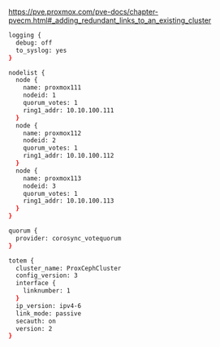 https://pve.proxmox.com/pve-docs/chapter-pvecm.html#_adding_redundant_links_to_an_existing_cluster
```Bash
logging {
  debug: off
  to_syslog: yes
}

nodelist {
  node {
    name: proxmox111
    nodeid: 1
    quorum_votes: 1
    ring1_addr: 10.10.100.111
  }
  node {
    name: proxmox112
    nodeid: 2
    quorum_votes: 1
    ring1_addr: 10.10.100.112
  }
  node {
    name: proxmox113
    nodeid: 3
    quorum_votes: 1
    ring1_addr: 10.10.100.113
  }
}

quorum {
  provider: corosync_votequorum
}

totem {
  cluster_name: ProxCephCluster
  config_version: 3
  interface {
    linknumber: 1
  }
  ip_version: ipv4-6
  link_mode: passive
  secauth: on
  version: 2
}

```


